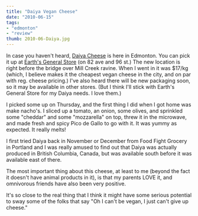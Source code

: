 ```yaml
---
title: "Daiya Vegan Cheese"
date: "2010-06-15"
tags:
- "edmonton"
- "review"
thumb: 2010-06-Daiya.jpg
---
```


In case you haven't heard, [Daiya Cheese](http://www.daiyafoods.com/) is here in Edmonton. You can pick it up at [Earth's General Store](http://www.earthsgeneralstore.ca/) (on 82 ave and 96 st.) The new location is right before the bridge over Mill Creek ravine. When I went in it was $17/kg (which, I believe makes it the cheapest vegan cheese in the city, and on par with reg. cheese pricing.) I've also heard there will be new packaging soon, so it may be available in other stores. (But I think I'll stick with Earth's General Store for my Daiya needs. I love them.)

I picked some up on Thursday, and the first thing I did when I got home was make nacho's. I sliced up a tomato, an onion, some olives, and sprinkled some "cheddar" and some "mozzarella" on top, threw it in the microwave, and made fresh and spicy Pico de Gallo to go with it. It was yummy as expected. It really melts!

I first tried Daiya back in November or December from Food Fight Grocery in Portland and I was really amused to find out that Daiya was actually produced in British Columbia, Canada, but was available south before it was available east of there.

The most important thing about this cheese, at least to me (beyond the fact it doesn't have animal products in it), is that my parents LOVE it, and omnivorous friends have also been very positive.

It's so close to the real thing that I think it might have some serious potential to sway some of the folks that say "Oh I can't be vegan, I just can't give up cheese."
